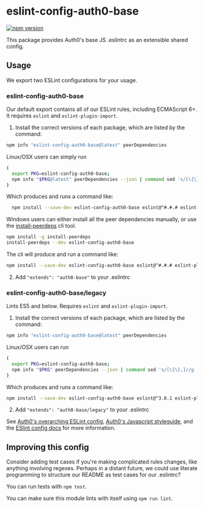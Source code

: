 # eslint-config-auth0-base

[![npm version](https://badge.fury.io/js/eslint-config-auth0-base.svg)](http://badge.fury.io/js/eslint-config-auth0-base)

This package provides Auth0's base JS .eslintrc as an extensible shared config.

## Usage

We export two ESLint configurations for your usage.

### eslint-config-auth0-base

Our default export contains all of our ESLint rules, including ECMAScript 6+. It requires `eslint` and `eslint-plugin-import`.

1. Install the correct versions of each package, which are listed by the command:

  ```sh
  npm info "eslint-config-auth0-base@latest" peerDependencies
  ```

  Linux/OSX users can simply run
  ```sh
  (
    export PKG=eslint-config-auth0-base;
    npm info "$PKG@latest" peerDependencies --json | command sed 's/[\{\},]//g ; s/: /@/g' | xargs npm install --save-dev "$PKG@latest"
  )
  ```

  Which produces and runs a command like:

  ```sh
    npm install --save-dev eslint-config-auth0-base eslint@^#.#.# eslint-plugin-import@^#.#.#
  ```

  Windows users can either install all the peer dependencies manually, or use the [install-peerdeps](https://github.com/nathanhleung/install-peerdeps) cli tool.

  ```sh
  npm install -g install-peerdeps
  install-peerdeps --dev eslint-config-auth0-base
  ```

  The cli will produce and run a command like:

  ```sh
  npm install --save-dev eslint-config-auth0-base eslint@^#.#.# eslint-plugin-import@^#.#.#
  ```

2. Add `"extends": "auth0-base"` to your .eslintrc

### eslint-config-auth0-base/legacy

Lints ES5 and below. Requires `eslint` and `eslint-plugin-import`.

1. Install the correct versions of each package, which are listed by the command:

  ```sh
  npm info "eslint-config-auth0-base@latest" peerDependencies
  ```

  Linux/OSX users can run
  ```sh
  (
    export PKG=eslint-config-auth0-base;
    npm info "$PKG" peerDependencies --json | command sed 's/[\{\},]//g ; s/: /@/g' | xargs npm install --save-dev "$PKG"
  )
  ```

  Which produces and runs a command like:

  ```sh
  npm install --save-dev eslint-config-auth0-base eslint@^3.0.1 eslint-plugin-import@^1.10.3
  ```

2. Add `"extends": "auth0-base/legacy"` to your .eslintrc

See [Auth0's overarching ESLint config](https://npmjs.com/eslint-config-auth0), [Auth0's Javascript styleguide](https://github.com/auth0/javascript), and the [ESlint config docs](http://eslint.org/docs/user-guide/configuring#extending-configuration-files) for more information.

## Improving this config

Consider adding test cases if you're making complicated rules changes, like anything involving regexes. Perhaps in a distant future, we could use literate programming to structure our README as test cases for our .eslintrc?

You can run tests with `npm test`.

You can make sure this module lints with itself using `npm run lint`.
